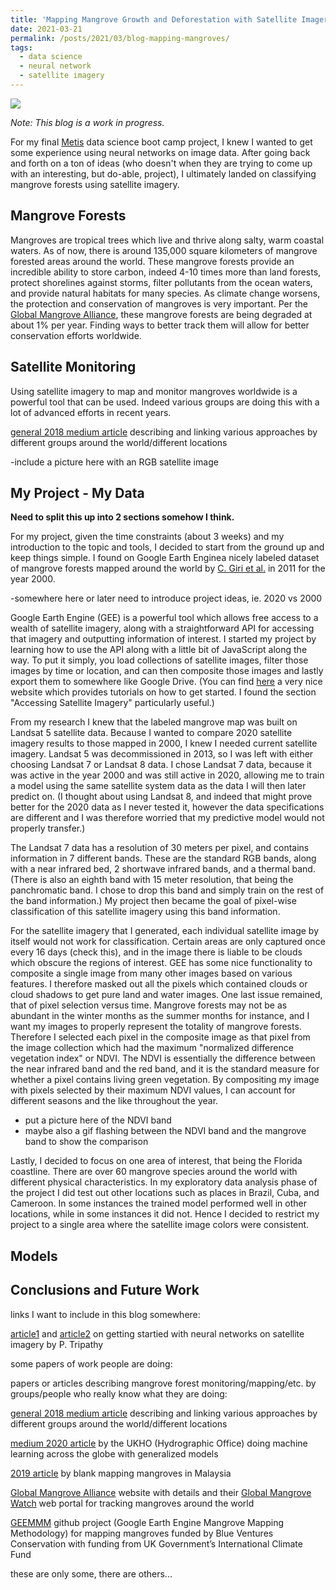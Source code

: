 ```yaml
---
title: 'Mapping Mangrove Growth and Deforestation with Satellite Imagery'
date: 2021-03-21
permalink: /posts/2021/03/blog-mapping-mangroves/
tags:
  - data science
  - neural network
  - satellite imagery
---
```


![](/images/mangrove_project_blog/Mangroves1.png)


*Note: This blog is a work in progress.*

For my final [Metis](https://www.thisismetis.com/) data science boot camp project, I knew I wanted to get some experience using neural networks on image data. After going back and forth on a ton of ideas (who doesn't when they are trying to come up with an interesting, but do-able, project), I ultimately landed on classifying mangrove forests using satellite imagery.

<!-- I decided to create a mangrove forest classifier from a neural network trained on satellite imagery.  -->


## Mangrove Forests

Mangroves are tropical trees which live and thrive along salty, warm coastal waters. As of now, there is around 135,000 square kilometers of mangrove forested areas around the world. These mangrove forests provide an incredible ability to store carbon, indeed 4-10 times more than land forests, protect shorelines against storms, filter pollutants from the ocean waters, and provide natural habitats for many species. As climate change worsens, the protection and conservation of mangroves is very important. Per the [Global Mangrove Alliance](http://www.mangrovealliance.org/mangrove-knowledge/), these mangrove forests are being degraded at about 1% per year. Finding ways to better track them will allow for better conservation efforts worldwide. 


## Satellite Monitoring

Using satellite imagery to map and monitor mangroves worldwide is a powerful tool that can be used. Indeed various groups are doing this with a lot of advanced efforts in recent years. 


[general 2018 medium article](https://medium.com/google-earth/mangrove-monitoring-in-google-earth-engine-4d6f6be8d7fc) describing and linking various approaches by different groups around the world/different locations


-include a picture here with an RGB satellite image



## My Project - My Data
**Need to split this up into 2 sections somehow I think.**

For my project, given the time constraints (about 3 weeks) and my introduction to the topic and tools, I decided to start from the ground up and keep things simple. I found on Google Earth Enginea nicely labeled dataset of mangrove forests mapped around the world by [C. Giri et al.](https://onlinelibrary.wiley.com/doi/abs/10.1111/j.1466-8238.2010.00584.x) in 2011 for the year 2000. 

-somewhere here or later need to introduce project ideas, ie. 2020 vs 2000


Google Earth Engine (GEE) is a powerful tool which allows free access to a wealth of satellite imagery, along with a straightforward API for accessing that imagery and outputting information of interest. I started my project by learning how to use the API along with a little bit of JavaScript along the way. To put it simply, you load collections of satellite images, filter those images by time or location, and can then composite those images and lastly export them to somewhere like Google Drive. (You can find [here](https://geohackweek.github.io/GoogleEarthEngine/) a very nice website which provides tutorials on how to get started. I found the section "Accessing Satellite Imagery" particularly useful.)


From my research I knew that the labeled mangrove map was built on Landsat 5 satellite data. Because I wanted to compare 2020 satellite imagery results to those mapped in 2000, I knew I needed current satellite imagery. Landsat 5 was decommissioned in 2013, so I was left with either choosing Landsat 7 or Landsat 8 data. I chose Landsat 7 data, because it was active in the year 2000 and was still active in 2020, allowing me to train a model using the same satellite system data as the data I will then later predict on. (I thought about using Landsat 8, and indeed that might prove better for the 2020 data as I never tested it, however the data specifications are different and I was therefore worried that my predictive model would not properly transfer.) 


The Landsat 7 data has a resolution of 30 meters per pixel, and contains information in 7 different bands. These are the standard RGB bands, along with a near infrared bed, 2 shortwave infrared bands, and a thermal band. (There is also an eighth band with 15 meter resolution, that being the panchromatic band. I chose to drop this band and simply train on the rest of the band information.) My project then became the goal of pixel-wise classification of this satellite imagery using this band information.



For the satellite imagery that I generated, each individual satellite image by itself would not work for classification. Certain areas are only captured once every 16 days (check this), and in the image there is liable to be clouds which obscure the regions of interest. GEE has some nice functionality to composite a single image from many other images based on various features. I therefore masked out all the pixels which contained clouds or cloud shadows to get pure land and water images. One last issue remained, that of pixel selection versus time. Mangrove forests may not be as abundant in the winter months as the summer months for instance, and I want my images to properly represent the totality of mangrove forests. Therefore I selected each pixel in the composite image as that pixel from the image collection which had the maximum "normalized difference vegetation index" or NDVI. The NDVI is essentially the difference between the near infrared band and the red band, and it is the standard measure for whether a pixel contains living green vegetation. By compositing my image with pixels selected by their maximum NDVI values, I can account for different seasons and the like throughout the year.


- put a picture here of the NDVI band
- maybe also a gif flashing between the NDVI band and the mangrove band to show the comparison



Lastly, I decided to focus on one area of interest, that being the Florida coastline. There are over 60 mangrove species around the world with different physical characteristics. In my exploratory data analysis phase of the project I did test out other locations such as places in Brazil, Cuba, and Cameroon. In some instances the trained model performed well in other locations, while in some instances it did not. Hence I decided to restrict my project to a single area where the satellite image colors were consistent.








## Models


## Conclusions and Future Work






links I want to include in this blog somewhere:

[article1](https://towardsdatascience.com/neural-network-for-satellite-data-classification-using-tensorflow-in-python-a13bcf38f3e1) and [article2](https://towardsdatascience.com/is-cnn-equally-shiny-on-mid-resolution-satellite-data-9e24e68f0c08) on getting startied with neural networks on satellite imagery by P. Tripathy






some papers of work people are doing:

papers or articles describing mangrove forest monitoring/mapping/etc. by groups/people who really know what they are doing:


[general 2018 medium article](https://medium.com/google-earth/mangrove-monitoring-in-google-earth-engine-4d6f6be8d7fc) describing and linking various approaches by different groups around the world/different locations


[medium 2020 article](https://medium.com/uk-hydrographic-office/scaling-machine-learning-models-across-the-globe-the-quest-for-geo-generalisability-in-mangrove-f14282738378) by the UKHO (Hydrographic Office) doing machine learning across the globe with generalized models


[2019 article](https://www.intechopen.com/books/geographic-information-systems-and-science/gis-and-remote-sensing-for-mangroves-mapping-and-monitoring) by blank mapping mangroves in Malaysia


[Global Mangrove Alliance](http://www.mangrovealliance.org/mangrove-knowledge/) website with details and their 
[Global Mangrove Watch](https://www.globalmangrovewatch.org/?map=eyJiYXNlbWFwIjoibGlnaHQiLCJ2aWV3cG9ydCI6eyJsYXRpdHVkZSI6MjAsImxvbmdpdHVkZSI6MCwiem9vbSI6Mn19) web portal for tracking mangroves around the world


[GEEMMM](https://github.com/Blue-Ventures-Conservation/GEEMMM) github project (Google Earth Engine Mangrove Mapping Methodology) for mapping mangroves funded by Blue Ventures Conservation with funding from UK Government’s International Climate Fund


these are only some, there are others...



